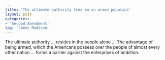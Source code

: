 ```yaml
---
title: 'The ultimate authority lies in an armed populace'
layout: post
categories:
- 'Second Amendment'
tag: 'James Madison'
---
```


The ultimate authority ... resides in the people alone ... The advantage of being armed, which the Americans possess over the people of almost every other nation ... forms a barrier against the enterprises of ambition.
